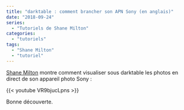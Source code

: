 ```yaml
---
title: "darktable : comment brancher son APN Sony (en anglais)"
date: "2018-09-24"
series:
  - "Tutoriels de Shane Milton"
categories: 
  - "tutoriels"
tags: 
  - "Shane Milton"
  - "tutoriel"
---
```


[Shane Milton](https://www.youtube.com/channel/UC9Xdl6CglNwxCZqvwKuE9TA) montre comment visualiser sous darktable les photos en direct de son appareil photo Sony  : 

{{< youtube VR9bjucLpns >}}

Bonne découverte.
